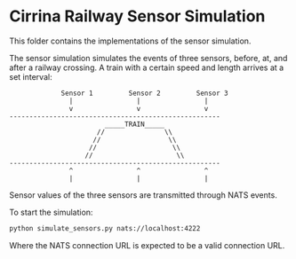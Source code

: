# Cirrina Railway Sensor Simulation

This folder contains the implementations of the sensor simulation.

The sensor simulation simulates the events of three sensors, before, at, and after a railway crossing.
A train with a certain speed and length arrives at a set interval:

```
             Sensor 1         Sensor 2         Sensor 3
               |                |                |
               v                v                v
-----------------------------------------------------
                        _____TRAIN_____
                      //               \\
                     //                 \\
                    //                   \\
                   //                     \\
-----------------------------------------------------
               ^                ^                ^
               |                |                |
```

Sensor values of the three sensors are transmitted through NATS events.

To start the simulation:

```bash
python simulate_sensors.py nats://localhost:4222
```

Where the NATS connection URL is expected to be a valid connection URL.
